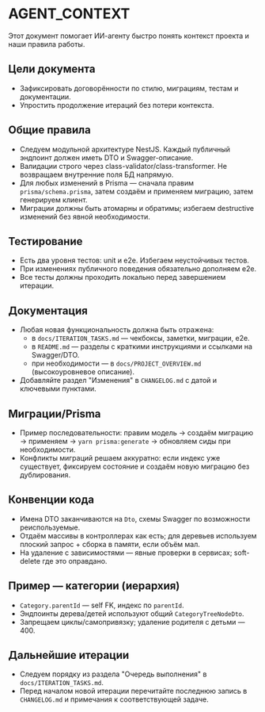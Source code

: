 # AGENT_CONTEXT

Этот документ помогает ИИ-агенту быстро понять контекст проекта и наши правила работы.

## Цели документа

- Зафиксировать договорённости по стилю, миграциям, тестам и документации.
- Упростить продолжение итераций без потери контекста.

## Общие правила

- Следуем модульной архитектуре NestJS. Каждый публичный эндпоинт должен иметь DTO и Swagger-описание.
- Валидации строго через class-validator/class-transformer. Не возвращаем внутренние поля БД напрямую.
- Для любых изменений в Prisma — сначала правим `prisma/schema.prisma`, затем создаём и применяем миграцию, затем генерируем клиент.
- Миграции должны быть атомарны и обратимы; избегаем destructive изменений без явной необходимости.

## Тестирование

- Есть два уровня тестов: unit и e2e. Избегаем неустойчивых тестов.
- При изменениях публичного поведения обязательно дополняем e2e.
- Все тесты должны проходить локально перед завершением итерации.

## Документация

- Любая новая функциональность должна быть отражена:
  - в `docs/ITERATION_TASKS.md` — чекбоксы, заметки, миграции, e2e.
  - в `README.md` — разделы с краткими инструкциями и ссылками на Swagger/DTO.
  - при необходимости — в `docs/PROJECT_OVERVIEW.md` (высокоуровневое описание).
- Добавляйте раздел "Изменения" в `CHANGELOG.md` с датой и ключевыми пунктами.

## Миграции/Prisma

- Пример последовательности: правим модель → создаём миграцию → применяем → `yarn prisma:generate` → обновляем сиды при необходимости.
- Конфликты миграций решаем аккуратно: если индекс уже существует, фиксируем состояние и создаём новую миграцию без дублирования.

## Конвенции кода

- Имена DTO заканчиваются на `Dto`, схемы Swagger по возможности реиспользуемые.
- Отдаём массивы в контроллерах как есть; для деревьев используем плоский запрос + сборка в памяти, если объём мал.
- На удаление с зависимостями — явные проверки в сервисах; soft-delete где это оправдано.

## Пример — категории (иерархия)

- `Category.parentId` — self FK, индекс по `parentId`.
- Эндпоинты дерева/детей используют общий `CategoryTreeNodeDto`.
- Запрещаем циклы/самопривязку; удаление родителя с детьми — 400.

## Дальнейшие итерации

- Следуем порядку из раздела "Очередь выполнения" в `docs/ITERATION_TASKS.md`.
- Перед началом новой итерации перечитайте последнюю запись в `CHANGELOG.md` и примечания к соответствующей задаче.
